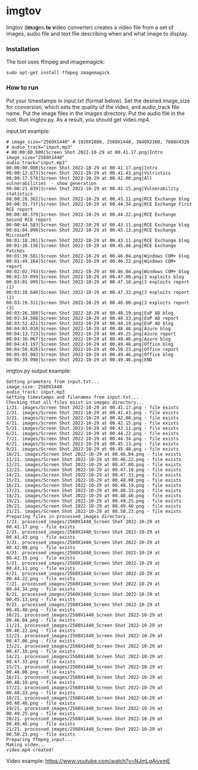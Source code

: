# imgtov
Imgtov (**im**a**g**es **to** **v**ideo converter) creates a video file from a set of images, audio file and text file describing when and what image to display.

### Installation ###

The tool uses ffmpeg and imagemagick:

```sudo apt-get install ffmpeg imagemagick```

### How to run ### 

Put your timestamps in input.txt (format below). Set the desired image_size for conversion, which sets the quality of the video, and audio_track file name. Put the image files in the images directory. Put the audio file in the root. Run imgtov.py. As a result, you should get video.mp4.

input.txt example: 

```ignorelang
# image_size="2560X1440" # 1920X1080, 2560X1440, 3840X2160, 7680X4320
# audio_track="input.mp3"
# 00:00:00.000|Screen Shot 2022-10-29 at 00.41.17.png|Intro
image_size="2560X1440"
audio_track="input.mp3"
00:00:00.000|Screen Shot 2022-10-29 at 00.41.17.png|Intro
00:00:12.673|Screen Shot 2022-10-29 at 00.41.43.png|Vulristics
00:00:17.578|Screen Shot 2022-10-29 at 00.42.00.png|All vulnerabilities  - show generation
00:00:21.839|Screen Shot 2022-10-29 at 00.42.15.png|Vulnerability statistics
00:00:28.362|Screen Shot 2022-10-29 at 00.43.11.png|RCE Exchange blog
00:00:35.737|Screen Shot 2022-10-29 at 00.44.34.png|RCE Exchange First RCE report
00:00:40.379|Screen Shot 2022-10-29 at 00.44.22.png|RCE Exchange Second RCE report
00:00:44.583|Screen Shot 2022-10-29 at 00.43.11.png|RCE Exchange blog
00:01:04.090|Screen Shot 2022-10-29 at 00.45.13.png|RCE Exchange Microsoft
00:01:18.201|Screen Shot 2022-10-29 at 00.43.11.png|RCE Exchange blog
00:01:26.136|Screen Shot 2022-10-29 at 00.45.48.png|RCE Exchange Patches
00:01:39.581|Screen Shot 2022-10-29 at 00.46.04.png|Windows COM+ blog
00:01:49.164|Screen Shot 2022-10-29 at 00.46.22.png|Windows COM+ report
00:02:02.793|Screen Shot 2022-10-29 at 00.46.04.png|Windows COM+ blog
00:02:33.099|Screen Shot 2022-10-29 at 00.47.00.png|3 exploits blog
00:03:01.995|Screen Shot 2022-10-29 at 00.47.18.png|3 exploits report (1)
00:03:10.640|Screen Shot 2022-10-29 at 00.47.33.png|3 exploits report (2)
00:03:19.311|Screen Shot 2022-10-29 at 00.48.00.png|3 exploits report (3)
00:03:26.380|Screen Shot 2022-10-29 at 00.48.19.png|EoP AD blog
00:03:34.508|Screen Shot 2022-10-29 at 00.48.33.png|EoP AD report
00:03:52.421|Screen Shot 2022-10-29 at 00.48.19.png|EoP AD blog
00:04:03.010|Screen Shot 2022-10-29 at 00.48.46.png|Azure blog
00:04:13.723|Screen Shot 2022-10-29 at 00.49.25.png|Azure report
00:04:30.067|Screen Shot 2022-10-29 at 00.48.46.png|Azure blog
00:04:43.197|Screen Shot 2022-10-29 at 00.49.46.png|Office blog
00:04:50.826|Screen Shot 2022-10-29 at 00.50.23.png|Office report
00:05:03.982|Screen Shot 2022-10-29 at 00.49.46.png|Office blog
00:05:39.990|Screen Shot 2022-10-29 at 00.49.46.png|END
```

imgtov.py output example: 

```ignorelang
Getting prameters from input.txt...
image_size: 2560X1440
audio_track: input.mp3
Getting timestamps and filenames from input.txt...
Checking that all files exist in images directory...
1/21. images/Screen Shot 2022-10-29 at 00.41.17.png - file exists
2/21. images/Screen Shot 2022-10-29 at 00.41.43.png - file exists
3/21. images/Screen Shot 2022-10-29 at 00.42.00.png - file exists
4/21. images/Screen Shot 2022-10-29 at 00.42.15.png - file exists
5/21. images/Screen Shot 2022-10-29 at 00.43.11.png - file exists
6/21. images/Screen Shot 2022-10-29 at 00.44.22.png - file exists
7/21. images/Screen Shot 2022-10-29 at 00.44.34.png - file exists
8/21. images/Screen Shot 2022-10-29 at 00.45.13.png - file exists
9/21. images/Screen Shot 2022-10-29 at 00.45.48.png - file exists
10/21. images/Screen Shot 2022-10-29 at 00.46.04.png - file exists
11/21. images/Screen Shot 2022-10-29 at 00.46.22.png - file exists
12/21. images/Screen Shot 2022-10-29 at 00.47.00.png - file exists
13/21. images/Screen Shot 2022-10-29 at 00.47.18.png - file exists
14/21. images/Screen Shot 2022-10-29 at 00.47.33.png - file exists
15/21. images/Screen Shot 2022-10-29 at 00.48.00.png - file exists
16/21. images/Screen Shot 2022-10-29 at 00.48.19.png - file exists
17/21. images/Screen Shot 2022-10-29 at 00.48.33.png - file exists
18/21. images/Screen Shot 2022-10-29 at 00.48.46.png - file exists
19/21. images/Screen Shot 2022-10-29 at 00.49.25.png - file exists
20/21. images/Screen Shot 2022-10-29 at 00.49.46.png - file exists
21/21. images/Screen Shot 2022-10-29 at 00.50.23.png - file exists
Preparing files in processed_images directory...
1/21. processed_images/2560X1440_Screen Shot 2022-10-29 at 00.41.17.png - file exists
2/21. processed_images/2560X1440_Screen Shot 2022-10-29 at 00.41.43.png - file exists
3/21. processed_images/2560X1440_Screen Shot 2022-10-29 at 00.42.00.png - file exists
4/21. processed_images/2560X1440_Screen Shot 2022-10-29 at 00.42.15.png - file exists
5/21. processed_images/2560X1440_Screen Shot 2022-10-29 at 00.43.11.png - file exists
6/21. processed_images/2560X1440_Screen Shot 2022-10-29 at 00.44.22.png - file exists
7/21. processed_images/2560X1440_Screen Shot 2022-10-29 at 00.44.34.png - file exists
8/21. processed_images/2560X1440_Screen Shot 2022-10-29 at 00.45.13.png - file exists
9/21. processed_images/2560X1440_Screen Shot 2022-10-29 at 00.45.48.png - file exists
10/21. processed_images/2560X1440_Screen Shot 2022-10-29 at 00.46.04.png - file exists
11/21. processed_images/2560X1440_Screen Shot 2022-10-29 at 00.46.22.png - file exists
12/21. processed_images/2560X1440_Screen Shot 2022-10-29 at 00.47.00.png - file exists
13/21. processed_images/2560X1440_Screen Shot 2022-10-29 at 00.47.18.png - file exists
14/21. processed_images/2560X1440_Screen Shot 2022-10-29 at 00.47.33.png - file exists
15/21. processed_images/2560X1440_Screen Shot 2022-10-29 at 00.48.00.png - file exists
16/21. processed_images/2560X1440_Screen Shot 2022-10-29 at 00.48.19.png - file exists
17/21. processed_images/2560X1440_Screen Shot 2022-10-29 at 00.48.33.png - file exists
18/21. processed_images/2560X1440_Screen Shot 2022-10-29 at 00.48.46.png - file exists
19/21. processed_images/2560X1440_Screen Shot 2022-10-29 at 00.49.25.png - file exists
20/21. processed_images/2560X1440_Screen Shot 2022-10-29 at 00.49.46.png - file exists
21/21. processed_images/2560X1440_Screen Shot 2022-10-29 at 00.50.23.png - file exists
Preparing ffmpeg_input...
Making video...
video.mp4 created!
```

Video example: https://www.youtube.com/watch?v=NJmLgAjyxmE